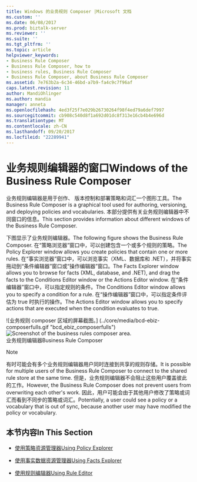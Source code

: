 ```yaml
---
title: Windows 的业务规则 Composer |Microsoft 文档
ms.custom: ''
ms.date: 06/08/2017
ms.prod: biztalk-server
ms.reviewer: ''
ms.suite: ''
ms.tgt_pltfrm: ''
ms.topic: article
helpviewer_keywords:
- Business Rule Composer
- Business Rule Composer, how to
- business rules, Business Rule Composer
- Business Rule Composer, about Business Rule Composer
ms.assetid: 7e763b2a-6c34-46bd-a7b9-fa4c9c7f96af
caps.latest.revision: 11
author: MandiOhlinger
ms.author: mandia
manager: anneta
ms.openlocfilehash: 4ed3f25f7e029b26730264f98f4ed79a6def7997
ms.sourcegitcommit: cb908c540d8f1a692d01dc8f313e16cb4b4e696d
ms.translationtype: MT
ms.contentlocale: zh-CN
ms.lasthandoff: 09/20/2017
ms.locfileid: "22289941"
---
```

# <a name="windows-of-the-business-rule-composer"></a><span data-ttu-id="a931c-102">业务规则编辑器的窗口</span><span class="sxs-lookup"><span data-stu-id="a931c-102">Windows of the Business Rule Composer</span></span>
<span data-ttu-id="a931c-103">业务规则编辑器是用于创作、 版本控制和部署策略和词汇一个图形工具。</span><span class="sxs-lookup"><span data-stu-id="a931c-103">The Business Rule Composer is a graphical tool used for authoring, versioning, and deploying policies and vocabularies.</span></span> <span data-ttu-id="a931c-104">本部分提供有关业务规则编辑器中不同窗口的信息。</span><span class="sxs-lookup"><span data-stu-id="a931c-104">This section provides information about different windows of the Business Rule Composer.</span></span>  
  
 <span data-ttu-id="a931c-105">下图显示了业务规则编辑器。</span><span class="sxs-lookup"><span data-stu-id="a931c-105">The following figure shows the Business Rule Composer.</span></span> <span data-ttu-id="a931c-106">在“策略浏览器”窗口中，可以创建包含一个或多个规则的策略。</span><span class="sxs-lookup"><span data-stu-id="a931c-106">The Policy Explorer window allows you create policies that contain one or more rules.</span></span> <span data-ttu-id="a931c-107">在“事实浏览器”窗口中，可以浏览事实（XML、数据库和 .NET），并将事实拖动到“条件编辑器”窗口或“操作编辑器”窗口。</span><span class="sxs-lookup"><span data-stu-id="a931c-107">The Facts Explorer window allows you to browse for facts (XML, database, and .NET), and drag the facts to the Conditions Editor window or the Actions Editor window.</span></span> <span data-ttu-id="a931c-108">在“条件编辑器”窗口中，可以指定规则的条件。</span><span class="sxs-lookup"><span data-stu-id="a931c-108">The Conditions Editor window allows you to specify a condition for a rule.</span></span> <span data-ttu-id="a931c-109">在“操作编辑器”窗口中，可以指定条件评估为 true 时执行的操作。</span><span class="sxs-lookup"><span data-stu-id="a931c-109">The Actions Editor window allows you to specify actions that are executed when the condition evaluates to true.</span></span>  
  
 <span data-ttu-id="a931c-110">![业务规则 composer 区域的屏幕截图。] (../core/media/bcd-ebiz-composerfulls.gif "bcd_ebiz_composerfulls")</span><span class="sxs-lookup"><span data-stu-id="a931c-110">![Screenshot of the business rules composer area.](../core/media/bcd-ebiz-composerfulls.gif "bcd_ebiz_composerfulls")</span></span>  
<span data-ttu-id="a931c-111">业务规则编辑器</span><span class="sxs-lookup"><span data-stu-id="a931c-111">Business Rule Composer</span></span>  
  
> [!NOTE]
>  <span data-ttu-id="a931c-112">有时可能会有多个业务规则编辑器用户同时连接到共享的规则存储。</span><span class="sxs-lookup"><span data-stu-id="a931c-112">It is possible for multiple users of the Business Rule Composer to connect to the shared rule store at the same time.</span></span> <span data-ttu-id="a931c-113">但是，业务规则编辑器不会阻止这些用户覆盖彼此的工作。</span><span class="sxs-lookup"><span data-stu-id="a931c-113">However, the Business Rule Composer does not prevent users from overwriting each other's work.</span></span> <span data-ttu-id="a931c-114">因此，用户可能会由于其他用户修改了策略或词汇而看到不同步的策略或词汇。</span><span class="sxs-lookup"><span data-stu-id="a931c-114">Potentially, a user could see a policy or a vocabulary that is out of sync, because another user may have modified the policy or vocabulary.</span></span>  
  
## <a name="in-this-section"></a><span data-ttu-id="a931c-115">本节内容</span><span class="sxs-lookup"><span data-stu-id="a931c-115">In This Section</span></span>  
  
-   [<span data-ttu-id="a931c-116">使用策略资源管理器</span><span class="sxs-lookup"><span data-stu-id="a931c-116">Using Policy Explorer</span></span>](../core/using-policy-explorer.md)  
  
-   [<span data-ttu-id="a931c-117">使用事实数据资源管理器</span><span class="sxs-lookup"><span data-stu-id="a931c-117">Using Facts Explorer</span></span>](../core/using-facts-explorer.md)  
  
-   [<span data-ttu-id="a931c-118">使用规则编辑器</span><span class="sxs-lookup"><span data-stu-id="a931c-118">Using Rule Editor</span></span>](../core/using-rule-editor.md)